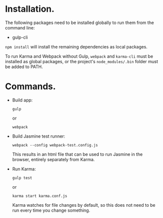 # Installation.

The following packages need to be installed globally to run them from the command line:

- gulp-cli

`npm install` will install the remaining dependencies as local packages.

To run Karma and Webpack without Gulp, `webpack` and `karma-cli` must be installed as global packages, or the project's `node_modules/.bin` folder must be added to PATH. 

# Commands.
-   Build app:

    `gulp`
    
    or 
    
    `webpack`

-   Build Jasmine test runner:

    `webpack --config webpack-test.config.js`
    
    This results in an html file that can be used to run Jasmine in the browser, entirely separately from Karma.

-   Run Karma:

    `gulp test`
    
    or 
    
    `karma start karma.conf.js`
    
    Karma watches for file changes by default, so this does not need to be run every time you change something.